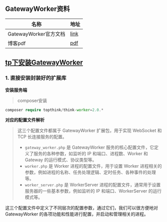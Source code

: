 ## GatewayWorker资料

| 名称                  | 地址                                                         |
| --------------------- | ------------------------------------------------------------ |
| GatewayWorker官方文档 | [link](https://www.workerman.net/doc/gateway-worker/README.html) |
| 博客pdf               | [pdf](https://gitee.com/yaolliuyang/pdf_doc_backup/raw/master/ThinkPHP%205.1%20Workerman%20%E5%BF%AB%E9%80%9F%E4%B8%8A%E6%89%8B%E6%8C%87%E5%8D%97%20%C2%B7%20ThinkPHP5.1%20Workerman%E4%B8%8A%E6%89%8B%E6%8C%87%E5%8D%97%20%C2%B7%20%E7%9C%8B%E4%BA%91.pdf) |

## [tp下安装GatewayWorker](https://www.kancloud.cn/manual/thinkphp5_1/354134)

### 1. 直接安装封装好的扩展库

**安装服务端**

> composer安装

```php
composer require topthink/think-worker=2.0.*
```

**对应的配置文件解析**

> 这三个配置文件都属于 GatewayWorker 扩展包，用于实现 WebSocket 和 TCP 长连接服务的配置。
>
> - `gateway_worker.php` 是 GatewayWorker 服务的核心配置文件，它定义了服务的各种参数，如监听的 IP 和端口、进程数、Worker 和 Gateway 的运行模式、协议类型等。
> - `worker.php` 是 Worker 进程的配置文件，用于设置 Worker 进程相关的参数，例如进程的名称、任务处理逻辑、定时任务、各种事件的处理等。
> - `worker_server.php` 是 WorkerServer 进程的配置文件，通常用于设置服务器的一些基本参数，例如监听的 IP 和端口、WorkerServer 的运行模式等。

这三个配置文件中定义了不同层次的配置参数，通过它们，我们可以很方便地对 GatewayWorker 的各项功能和性能进行配置，并启动和管理相关的进程。